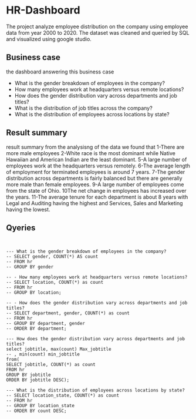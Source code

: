 # HR-Dashboard
The project analyze employee distribution on the company using employee data from year 2000 to 2020. The dataset was cleaned and queried by SQL and visualized using google studio.

## Business case
the dashboard answering this business case
- What is the gender breakdown of employees in the company?
- How many employees work at headquarters versus remote locations?
- How does the gender distribution vary across departments and job titles?
- What is the distribution of job titles across the company?
- What is the distribution of employees across locations by state?


## Result summary
result summary 
from the analysisng of the data we found that 
1-There are more male employees
2-White race is the most dominant while Native Hawaiian and American Indian are the least dominant.
5-A large number of employees work at the headquarters versus remotely.
6-The average length of employment for terminated employees is around 7 years.
7-The gender distribution across departments is fairly balanced but there are generally more male than female employees.
9-A large number of employees come from the state of Ohio.
10The net change in employees has increased over the years.
11-The average tenure for each department is about 8 years with Legal and Auditing having the highest and Services, Sales and Marketing having the lowest.


## Qyeries 
 ```mysql

                  
--- What is the gender breakdown of employees in the company?                                        
-- SELECT gender, COUNT(*) AS count
-- FROM hr
-- GROUP BY gender

-- - How many employees work at headquarters versus remote locations?
-- SELECT location, COUNT(*) as count
-- FROM hr
-- GROUP BY location;

-- - How does the gender distribution vary across departments and job titles?
-- SELECT department, gender, COUNT(*) as count
-- FROM hr
-- GROUP BY department, gender
-- ORDER BY department;

--- How does the gender distribution vary across departments and job titles?
select jobtitle, max(count) Max_jobtitle
-- , min(count) min_jobtitle
from(
SELECT jobtitle, COUNT(*) as count
FROM hr
GROUP BY jobtitle
ORDER BY jobtitle DESC);

--- What is the distribution of employees across locations by state?
-- SELECT location_state, COUNT(*) as count
-- FROM hr
-- GROUP BY location_state
-- ORDER BY count DESC;

```
